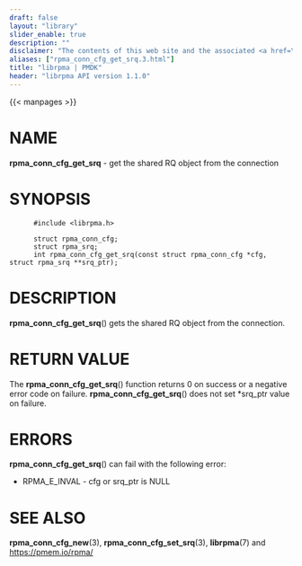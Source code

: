 ```yaml
---
draft: false
layout: "library"
slider_enable: true
description: ""
disclaimer: "The contents of this web site and the associated <a href=\"https://github.com/pmem\">GitHub repositories</a> are BSD-licensed open source."
aliases: ["rpma_conn_cfg_get_srq.3.html"]
title: "librpma | PMDK"
header: "librpma API version 1.1.0"
---
```

{{< manpages >}}

[comment]: <> (SPDX-License-Identifier: BSD-3-Clause)
[comment]: <> (Copyright 2020-2022, Intel Corporation)

# NAME

**rpma_conn_cfg_get_srq** - get the shared RQ object from the connection

# SYNOPSIS

          #include <librpma.h>

          struct rpma_conn_cfg;
          struct rpma_srq;
          int rpma_conn_cfg_get_srq(const struct rpma_conn_cfg *cfg, struct rpma_srq **srq_ptr);

# DESCRIPTION

**rpma_conn_cfg_get_srq**() gets the shared RQ object from the
connection.

# RETURN VALUE

The **rpma_conn_cfg_get_srq**() function returns 0 on success or a
negative error code on failure. **rpma_conn_cfg_get_srq**() does not set
\*srq_ptr value on failure.

# ERRORS

**rpma_conn_cfg_get_srq**() can fail with the following error:

-   RPMA_E\_INVAL - cfg or srq_ptr is NULL

# SEE ALSO

**rpma_conn_cfg_new**(3), **rpma_conn_cfg_set_srq**(3), **librpma**(7)
and https://pmem.io/rpma/
